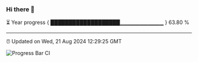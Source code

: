 ### Hi there 👋

⏳ Year progress { ███████████████████▁▁▁▁▁▁▁▁▁▁▁ } 63.80 %

---

⏰ Updated on Wed, 21 Aug 2024 12:29:25 GMT

![Progress Bar CI](https://github.com/liununu/liununu/workflows/Progress%20Bar%20CI/badge.svg)
